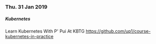 ### Thu. 31 Jan 2019
##### Kubernetes

Learn Kubernetes With P' Pui At KBTG
https://github.com/up1/course-kubernetes-in-practice





